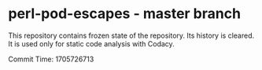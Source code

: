 # perl-pod-escapes - master branch

This repository contains frozen state of the repository.
Its history is cleared. It is used only for static code
analysis with Codacy.

Commit Time: 1705726713